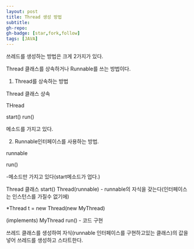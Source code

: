```yaml
---
layout: post
title: Thread 생성 방법 
subtitle:
gh-repo:
gh-badge: [star,fork,follow]
tags: [JAVA]
---
```


쓰레드를 생성하는 방법은 크게 2가지가 있다.

Thread 클래스를 상속하거나 Runnable<interface>를 쓰는 방법이다.

1. Thread를 상속하는 방법 

Thread 클래스 상속

THread

start()
run()

메소드를 가지고 있다.

2. Runnable인터페이스를 사용하는 방법.

<interface>
runnable

run()

-메소드만 가지고 있다(start메소드가 업다.)


Thread 클래스 
start()
Thread(runnable) - runnable의 자식을 갖는다(인터페이스는 인스턴스를 가질수 없기에)

*Thread t = new Thread(new MyThread)


(implements)
MyThread
run() - 코드 구현


쓰레드 클래스를 생성하여 자식(runnable 인터페이스를 구현하고있는 클래스)의 값을 넣어 쓰레드를 생성하고 스타트한다.